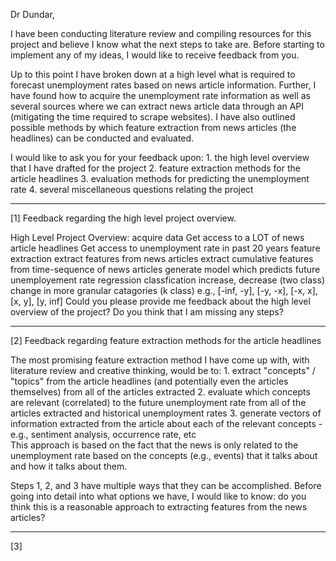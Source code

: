 Dr Dundar,

I have been conducting literature review and compiling resources for this project and believe I know what the next steps to take are. Before starting to implement any of my ideas, I would like to receive feedback from you.

Up to this point I have broken down at a high level what is required to forecast unemployment rates based on news article information. Further, I have found how to acquire the unemployment rate information as well as several sources where we can extract news article data through an API (mitigating the time required to scrape websites).  I have also outlined possible methods by which feature extraction from news articles (the headlines) can be conducted and evaluated.

I would like to ask you for your feedback upon:
      1. the high level overview that I have drafted for the project
      2. feature extraction methods for the article headlines
      3. evaluation methods for predicting the unemployment rate
      4. several miscellaneous questions relating the project

------------------------------------------------------------------------------------------------------------------------

[1] Feedback regarding the high level project overview.

High Level Project Overview:
acquire data
Get access to a LOT of news article headlines
Get access to unemployment rate in past 20 years
feature extraction
extract features from news articles
extract cumulative features from time-sequence of news articles
generate model which predicts future unemployement rate
regression
classfication
increase, decrease (two class)
change in more granular catagories (k class)
e.g., [-inf, -y], [-y, -x], [-x, x], [x, y], [y, inf]
Could you please provide me feedback about the high level overview of the project? Do you think that I am missing any steps?

------------------------------------------------------------------------------------------------------------------------

[2] Feedback regarding feature extraction methods for the article headlines

The most promising feature extraction method I have come up with, with literature review and creative thinking, would be to:
      1. extract "concepts" / "topics" from the article headlines (and potentially even the articles themselves) from all of the articles extracted
      2. evaluate which concepts are relevant (correlated) to the future unemployment rate from all of the articles extracted and historical unemployment rates
      3. generate vectors of information extracted from the article about each of the relevant concepts
            - e.g., sentiment analysis, occurrence rate, etc  
This approach is based on the fact that the news is only related to the unemployment rate based on the concepts (e.g., events) that it talks about and how it talks about them.  

Steps 1, 2, and 3 have multiple ways that they can be accomplished. Before going into detail into what options we have, I would like to know: do you think this is a reasonable approach to extracting features from the news articles?

------------------------------------------------------------------------------------------------------------------------

[3]
